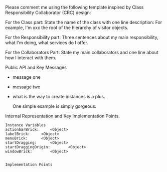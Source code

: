 Please comment me using the following template inspired by Class Responsibility Collaborator (CRC) design:For the Class part:  State the name of the class with one line description: For example, I'm xxx the root of the hierarchy of visitor objects.For the Responsibility part: Three sentences about my main responsibility, what I'm doing, what services do I offer.For the Collaborators Part: State my main collaborators and one line about how I interact with them. Public API and Key Messages- message one   - message two - what is the way to create instances is a plus.   One simple example is simply gorgeous. Internal Representation and Key Implementation Points.    Instance Variables	actionbarBrick:		<Object>	labelBrick:		<Object>	menuBrick:		<Object>	startDragging:		<Object>	startDraggingOrigin:		<Object>	windowBrick:		<Object>    Implementation Points